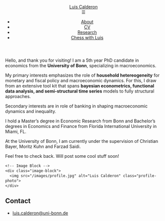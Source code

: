 <!-- <!DOCTYPE html> -->
<html lang="en">
<head>
  <meta charset="utf-8">
  <meta http-equiv="X-UA-Compatible" content="IE=edge">
  <meta name="viewport" content="width=device-width, initial-scale=1">
  <title>Luis Calderon</title>
  <meta name="generator" content="Jekyll v3.9.5" />
  <meta property="og:title" content="Luis Calderon" />
  <meta property="og:locale" content="en_US" />
  <meta name="description" content="Write an awesome description for your new site here." />
  <meta property="og:description" content="Write an awesome description for your new site here." />
  <link rel="canonical" href="http://localhost:4000/" />
  <meta property="og:url" content="http://localhost:4000/" />
  <meta property="og:site_name" content="Luis Calderon" />
  <meta property="og:type" content="website" />
  <meta name="twitter:card" content="summary" />
  <meta property="twitter:title" content="Luis Calderon" />
  <link rel="stylesheet" href="/assets/main.css">
  <link rel="stylesheet" href="/styles.css">

  <link rel="stylesheet" href="https://cdnjs.cloudflare.com/ajax/libs/chessboard-js/1.0.0/chessboard-1.0.0.min.css">
<script src="https://cdnjs.cloudflare.com/ajax/libs/chess.js/0.11.0/chess.min.js"></script>
<script src="https://cdnjs.cloudflare.com/ajax/libs/chessboard-js/1.0.0/chessboard-1.0.0.min.js"></script>

</head>
  <div class="tile-container"></div>
<header class="site-header" role="banner">
  <div class="wrapper">
    <a class="site-title" rel="author" href="/">Luis Calderon</a>
    <nav class="site-nav">
      <!-- Hamburger Menu -->
      <div class="hamburger-menu" onclick="toggleMenu()">☰</div>
      <!-- Navigation Links -->
      <ul id="nav-links" class="nav-links">
        <li><a class="page-link" href="/about/">About</a></li>
        <li><a class="page-link" href="/cv/">CV</a></li>
        <li><a class="page-link" href="/projects/">Research</a></li>
        <li><a class="page-link" href="/chess/">Chess with Luis</a></li>
      </ul>
    </nav>
  </div>
</header>
<body>

<main class="page-content" aria-label="Content">
  <div class="content-container">
    <!-- Text Block -->
    <div class="text-block">
      <p>Hello, and thank you for visiting! I am a 5th year PhD candidate in economics from the <b>University of Bonn</b>, specializing in macroeconomics.</p>
      <p>My primary interests emphasizes the role of <b>household hetereogeneity</b> for monetary and fiscal policy and macroeconomic dynamics. For this, I draw from an extensive tool kit that spans <b>bayesian econometrics, functional data analysis, and semi-structural time series</b> models to fully structural approaches.</p>
      <p>Secondary interests are in role of banking in shaping macroeconomic dynamics and inequality. </p>
      <p>I hold a Master’s degree in Economic Research from Bonn and Bachelor’s degrees in Economics and Finance from Florida International University in Miami, FL.</p>
      <p>At the University of Bonn, I am currently under the supervision of Christian Bayer, Moritz Kuhn and Farzad Saidi.</p>
      <p>Feel free to check back. Will post some cool stuff soon!</p>
    </div>

    <!-- Image Block -->
    <div class="image-block">
      <img src="/images/profile.jpg" alt="Luis Calderon" class="profile-photo">
    </div>
  </div>
</main>

  <footer>
    <h2 class="footer-heading">Contact</h2>
    <div class="footer-col-wrapper">
      <div class="footer-col footer-col-1">
        <ul class="contact-list">
          <li><a class="u-email" href="mailto:luis.calderon@uni-bonn.de">luis.calderon@uni-bonn.de</a></li>
        </ul>
      </div>
    </div>
  </footer>
  <script>
    function toggleMenu() {
      const navLinks = document.getElementById('nav-links');
      navLinks.classList.toggle('active');
    }
  </script>
  <script src="/script.js"></script>
</body>
</html>